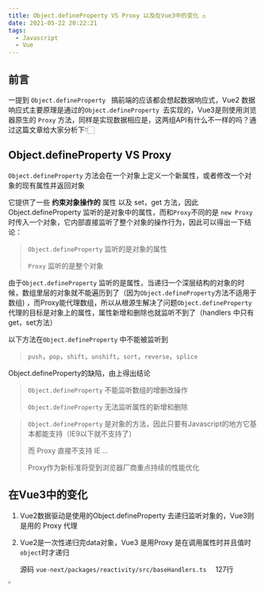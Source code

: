 ```yaml
---
title: Object.defineProperty VS Proxy 以及在Vue3中的变化 ⚖️
date: 2021-05-22 20:22:21
tags:
  - Javascript
  - Vue
---
```




## 前言

一提到 `Object.defineProperty ` 搞前端的应该都会想起数据响应式，Vue2 数据响应式主要原理是通过的`Object.defineProperty `去实现的，Vue3是则使用浏览器原生的 `Proxy` 方法，同样是实现数据相应是，这两组API有什么不一样的吗？通过这篇文章给大家分析下👇🏻



## Object.defineProperty VS Proxy

`Object.defineProperty` 方法会在一个对象上定义一个新属性，或者修改一个对象的现有属性并返回对象

它提供了一些 **约束对象操作的** 属性 以及  set，get 方法，因此Object.defineProperty 监听的是对象中的属性，而和`Proxy`不同的是 `new Proxy` 时传入一个对象，它内部直接监听了整个对象的操作行为，因此可以得出一下结论：

> `Object.defineProperty` 监听的是对象的属性
>
> `Proxy` 监听的是整个对象



由于`Object.defineProperty` 监听的是属性，当递归一个深层结构的对象的时候，数组里层的对象就不能遍历到了（因为`Object.defineProperty`方法不适用于数组) ，而Proxy能代理数组，所以从根源生解决了问题`Object.defineProperty` 代理的目标是对象上的属性，属性新增和删除也就监听不到了（handlers 中只有get，set方法）



以下方法在`Object.defineProperty` 中不能被监听到

>  `push`，`pop`，`shift`，`unshift`，`sort`，`reverse`，`splice`



Object.defineProperty的缺陷，由上得出结论

> `Object.defineProperty` 不能监听数组的增删改操作
>
> `Object.defineProperty` 无法监听属性的新增和删除



> `Object.defineProperty` 是对象的方法，因此只要有Javascript的地方它基本都能支持（IE9以下就不支持了）
>
> 而 Proxy 直接不支持 IE ...
>
> Proxy作为新标准将受到浏览器厂商重点持续的性能优化





## 在Vue3中的变化

1. Vue2数据驱动是使用的Object.defineProperty 去递归监听对象的，Vue3则是用的 Proxy 代理

2. Vue2是一次性递归完data对象，Vue3 是用Proxy 是在调用属性时并且值时`object`时才递归

   源码 `vue-next/packages/reactivity/src/baseHandlers.ts  `  127行

<img src="http://cdn.chrischen.top/blog/4y3vnW.png" style="zoom:33%;" />



